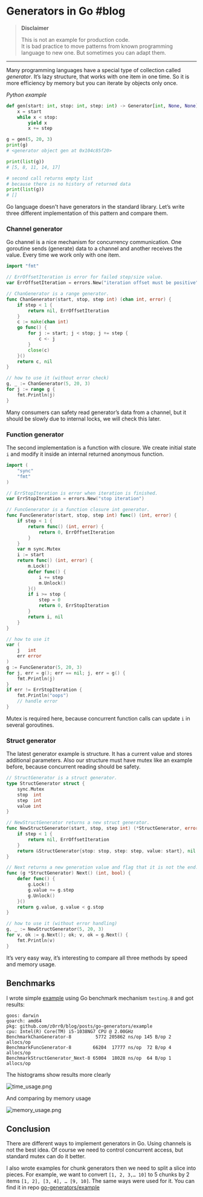 # Generators in Go #blog

> **Disclaimer**
> 
> This is not an example for production code.<br>
> It is bad practice to move patterns from known programming language to new one. But sometimes you can adapt them.

---

Many programming languages have a special type of collection called *generator*. It’s lazy structure, that works with one item in one time. So it is more efficiency by memory but you can iterate by objects only once.

*Python example*

```python
def gen(start: int, stop: int, step: int) -> Generator[int, None, None]:
    x = start
    while x < stop:
        yield x
        x += step

g = gen(5, 20, 3)
print(g)
# <generator object gen at 0x104c85f20>

print(list(g))
# [5, 8, 11, 14, 17]

# second call returns empty list
# because there is no history of returned data
print(list(g))
# []
```

Go language doesn't have generators in the standard library. Let’s write three different implementation of this pattern and compare them.

###  Channel generator

Go channel is a nice mechanism for concurrency communication. One goroutine sends (generate) data to a channel and another receives the value. Every time we work only with one item.

```go
import "fmt"

// ErrOffsetIteration is error for failed step/size value.
var ErrOffsetIteration = errors.New("iteration offset must be positive")

// ChanGenerator is a range generator.
func ChanGenerator(start, stop, step int) (chan int, error) {
	if step < 1 {
		return nil, ErrOffsetIteration
	}
	c := make(chan int)
	go func() {
		for j := start; j < stop; j += step {
			c <- j
		}
		close(c)
	}()
	return c, nil
}

// how to use it (without error check)
g, _ := ChanGenerator(5, 20, 3)
for j := range g {
    fmt.Println(j)
}
```

Many consumers can safety read generator’s data from a channel, but it should be slowly due to internal locks, we will check this later.

### Function generator

The second implementation is a function with closure. We create initial state `i` and modify it inside an internal returned anonymous function.

```go
import (
    "sync"
    "fmt"
)

// ErrStopIteration is error when iteration is finished.
var ErrStopIteration = errors.New("stop iteration")

// FuncGenerator is a function closure int generator.
func FuncGenerator(start, stop, step int) func() (int, error) {
	if step < 1 {
		return func() (int, error) {
            return 0, ErrOffsetIteration
        }
	}
	var m sync.Mutex
	i := start
	return func() (int, error) {
		m.Lock()
		defer func() {
			i += step
			m.Unlock()
		}()
		if i >= stop {
			step = 0
			return 0, ErrStopIteration
		}
		return i, nil
	}
}

// how to use it
var (
	j   int
	err error
)
g := FuncGenerator(5, 20, 3)
for j, err = g(); err == nil; j, err = g() {
	fmt.Println(j)
}
if err != ErrStopIteration {
	fmt.Println("oops")
	// handle error
}
```

Mutex is required here, because concurrent function calls can update `i` in several goroutines.

### Struct generator

The latest generator example is structure. It has a current value and stores additional parameters. Also our structure must have mutex like an example before, because concurrent reading should be safety.

```go
// StructGenerator is a struct generator.
type StructGenerator struct {
	sync.Mutex
	stop  int
	step  int
	value int
}

// NewStructGenerator returns a new struct generator.
func NewStructGenerator(start, stop, step int) (*StructGenerator, error) {
	if step < 1 {
		return nil, ErrOffsetIteration
	}
	return &StructGenerator{stop: stop, step: step, value: start}, nil
}

// Next returns a new generation value and flag that it is not the end.
func (g *StructGenerator) Next() (int, bool) {
	defer func() {
		g.Lock()
		g.value += g.step
		g.Unlock()
	}()
	return g.value, g.value < g.stop
}

// how to use it (without error handling)
g, _ := NewStructGenerator(5, 20, 3)
for v, ok := g.Next(); ok; v, ok = g.Next() {
	fmt.Println(v)
}
```

It’s very easy way, it’s interesting to compare all three methods by speed and memory usage.

## Benchmarks 

I wrote simple [example](https://github.com/z0rr0/blog/blob/main/posts/go-generators/example/example_test.go) using Go benchmark mechanism `testing.B` and  got results:

```
goos: darwin
goarch: amd64
pkg: github.com/z0rr0/blog/posts/go-generators/example
cpu: Intel(R) Core(TM) i5-1038NG7 CPU @ 2.00GHz
BenchmarkChanGenerator-8         5772 205862 ns/op 145 B/op 2 allocs/op
BenchmarkFuncGenerator-8        66204  17777 ns/op  72 B/op 4 allocs/op
BenchmarkStructGenerator_Next-8 65004  18028 ns/op  64 B/op 1 allocs/op
```

The histograms show results more clearly

![time_usage.png](https://cdn.hashnode.com/res/hashnode/image/upload/v1630776197311/GkDOTLWS7.png)

And comparing by memory usage 

![memory_usage.png](https://cdn.hashnode.com/res/hashnode/image/upload/v1630776228708/qTeOSuC3P.png)

## Conclusion

There are different ways to implement generators in Go. Using channels is not the best idea. Of course we need to control  concurrent access, but standard mutex can do it better.

I also wrote examples for chunk generators then we need to split a slice into pieces. For example, we want to convert `[1, 2, 3,… 10]` to 5 chunks by 2 items `[1, 2], [3, 4], … [9, 10]`. The same ways were used for it. You can find it in repo [go-generators/example](https://github.com/z0rr0/blog/tree/main/posts/go-generators/example)